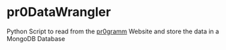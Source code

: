# pr0DataWrangler

Python Script to read from the [pr0gramm](pr0gramm.com) Website and store the data in a MongoDB Database
